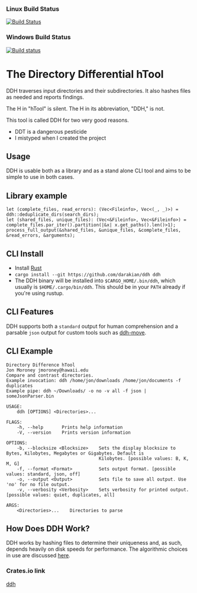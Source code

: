 ### Linux Build Status
[![Build Status](https://travis-ci.org/darakian/ddh.svg?branch=master)](https://travis-ci.org/darakian/ddh)
### Windows Build Status
[![Build status](https://ci.appveyor.com/api/projects/status/wv7tcfn0a7grjnv6?svg=true)](https://ci.appveyor.com/project/darakian/ddh)

# The **D**irectory **D**ifferential **h**Tool
DDH traverses input directories and their subdirectories. It also hashes files as needed and reports findings.

The H in "hTool" is silent. The H in its abbreviation, "DDH," is not.

This tool is called DDH for two very good reasons.
* DDT is a dangerous pesticide
* I mistyped when I created the project

## Usage
DDH is usable both as a library and as a stand alone CLI tool and aims to be simple to use in both cases.

## Library example
```
let (complete_files, read_errors): (Vec<Fileinfo>, Vec<(_, _)>) = ddh::deduplicate_dirs(search_dirs);
let (shared_files, unique_files): (Vec<&Fileinfo>, Vec<&Fileinfo>) = complete_files.par_iter().partition(|&x| x.get_paths().len()>1);
process_full_output(&shared_files, &unique_files, &complete_files, &read_errors, &arguments);
```

## CLI Install
* Install [Rust](https://www.rust-lang.org/en-US/install.html)
* `cargo install --git https://github.com/darakian/ddh ddh`
* The DDH binary will be installed into `$CARGO_HOME/.bin/ddh`, which usually is `$HOME/.cargo/bin/ddh`. This should be in your `PATH` already if you're using rustup.

## CLI Features
DDH supports both a `standard` output for human comprehension and a parsable `json` output for custom tools such as [ddh-move](https://github.com/JayWalker512/ddh-move).

## CLI Example
```
Directory Difference hTool
Jon Moroney jmoroney@hawaii.edu
Compare and contrast directories.
Example invocation: ddh /home/jon/downloads /home/jon/documents -f duplicates
Example pipe: ddh ~/Downloads/ -o no -v all -f json | someJsonParser.bin

USAGE:
    ddh [OPTIONS] <Directories>...

FLAGS:
    -h, --help       Prints help information
    -V, --version    Prints version information

OPTIONS:
    -b, --blocksize <Blocksize>    Sets the display blocksize to Bytes, Kilobytes, Megabytes or Gigabytes. Default is
                                   Kilobytes. [possible values: B, K, M, G]
    -f, --format <Format>          Sets output format. [possible values: standard, json, off]
    -o, --output <Output>          Sets file to save all output. Use 'no' for no file output.
    -v, --verbosity <Verbosity>    Sets verbosity for printed output. [possible values: quiet, duplicates, all]

ARGS:
    <Directories>...    Directories to parse
```
## How Does DDH Work?
DDH works by hashing files to determine their uniqueness and, as such, depends heavily on disk speeds for performance. The algorithmic choices in use are discussed [here](https://darakian.github.io/2018/04/02/how-many-bytes-does-it-take.html).

### Crates.io link
[ddh](https://crates.io/crates/ddh)
